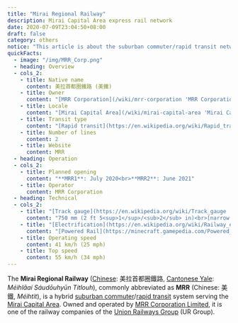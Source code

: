 ```yaml
---
title: "Mirai Regional Railway"
description: Mirai Capital Area express rail network
date: 2020-07-09T23:04:50+08:00
draft: false
category: others
notice: "This article is about the suburban commuter/rapid transit network in Mirai. For the company that operates it, see [MRR Corporation](/wiki/mrr-coporation 'MRR Corporation')."
quickFacts:
  - image: "/img/MRR_Corp.png"
  - heading: Overview
  - cols_2:
    - title: Native name
      content: 美拉首都圈鐵路 (美鐵)
    - title: Owner
      content: "[MRR Corporation](/wiki/mrr-corporation 'MRR Corporation')"
    - title: Locale
      content: "[Mirai Capital Area](/wiki/mirai-capital-area 'Mirai Capital Area')"
    - title: Transit type
      content: "[Rapid transit](https://en.wikipedia.org/wiki/Rapid_transit 'Rapid transit')/[Commuter rail](https://en.wikipedia.org/wiki/Commuter_rail 'Commuter rail')"
    - title: Number of lines
      content: 2
    - title: Website
      content: MRR
  - heading: Operation
  - cols_2:
    - title: Planned opening
      content: "**MRR1**: July 2020<br>**MRR2**: June 2021"
    - title: Operator
      content: MRR Corporation
  - heading: Technical
  - cols_2:
    - title: "[Track gauge](https://en.wikipedia.org/wiki/Track_gauge 'Track gauge')"
      content: "750 mm (2 ft ​5<sup>1</sup>/<sub>2</sub> in)<br>[narrow gauge](https://en.wikipedia.org/wiki/Narrow-gauge_railway 'Narrow-gauge railway')"
    - title: "[Electrification](https://en.wikipedia.org/wiki/Railway_electrification_system 'Railway electrification system')"
      content: "[Powered Rail](https://minecraft.gamepedia.com/Powered_Rail 'Powered Rail')"
    - title: Operating speed
      content: 41 km/h (25 mph)
    - title: Top speed
      content: 55 km/h (34 mph)
---
```


The **Mirai Regional Railway** ([Chinese](https://en.wikipedia.org/wiki/Traditional_Chinese_characters "Traditional Chinese characters"): 美拉首都圈鐵路, [Cantonese Yale](https://en.wikipedia.org/wiki/Yale_romanization_of_Cantonese "Yale romanization of Cantonese"): *Méihlāai Sáudōuhyūn Titlouh*), commonly abbreviated as **MRR** (Chinese: 美鐵, *Méihtit*), is a hybrid [suburban commuter](https://en.wikipedia.org/wiki/Commuter_rail "Commuter rail")/[rapid transit](https://en.wikipedia.org/wiki/Rapid_transit "Rapid transit") system serving the [Mirai Capital Area](/wiki/mirai-capital-area "Mirai Capital Area"). Owned and operated by [MRR Corporation Limited](/wiki/mrr-corporation "MRR Corporation"), it is one of the railway companies of the [Union Railways Group](/wiki/union-railways-group "Union Railways Group") (UR Group).